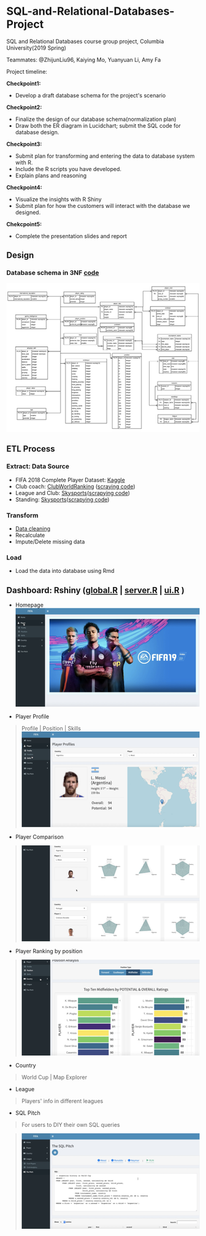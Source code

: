 # SQL-and-Relational-Databases-Project
SQL and Relational Databases course group project, Columbia University(2019 Spring)

Teammates: @ZhijunLiu96, Kaiying Mo, Yuanyuan Li, Amy Fa

Project timeline:

**Checkpoint1:**
- Develop a draft database schema for the project's scenario

**Checkpoint2:**
- Finalize the design of our database schema(normalization plan)
- Draw both the ER diagram in Lucidchart; submit the SQL code for database design. 

**Checkpoint3:**
- Submit plan for transforming and entering the data to database system with R.
- Include the R scripts you have developed. 
- Explain plans and reasoning

**Checkpoint4:**
- Visualize the insights with R Shiny
- Submit plan for how the customers will interact with the database we designed.

**Chekcpoint5:**
- Complete the presentation slides and report


## Design 
### Database schema in 3NF [code](Schema/fifa%203NF%20populate.Rmd)

![](Schema/ER_Diagram.png)



## ETL Process
### Extract: Data Source
- FIFA 2018 Complete Player Dataset: [Kaggle](https://www.kaggle.com/thec03u5/fifa-18-demo-player-dataset)
- Club coach: [ClubWorldRanking](https://www.clubworldranking.com/ranking-coaches?wd=16&yr=2019&index=0) ([scraying code](coaches.py))
- League and Club: [Skysports](https://www.skysports.com/football/teams)([scrapying code](leagues.py))
- Standing: [Skysports](https://www.skysports.com/football/tables)([scrapying code](standings.py))

### Transform 
- [Data cleaning](datacleansing.rmd)
- Recalculate
- Impute/Delete missing data

### Load
- Load the data into database using Rmd


## Dashboard: Rshiny ([global.R](RShiny_environment/global.R) | [server.R](RShiny_environment/server.R)  | [ui.R](RShiny_environment/ui.R) )

- Homepage![](images/FIFA_homepage.png)

- Player Profile
> Profile | Position | Skills![](images/FIFA_Player%20Profile.png)

- Player Comparison

>![](images/FIFA_Player%20Analysis.png)

- Player Ranking by position

>![](images/FIFA_Position%20Analysis.png)

- Country
> World Cup | Map Explorer

- League
> Players' info in different leagues

- SQL Pitch
> For users to DIY their own SQL queries

>![](images/FIFA_The%20SQL%20Pitch.png)




